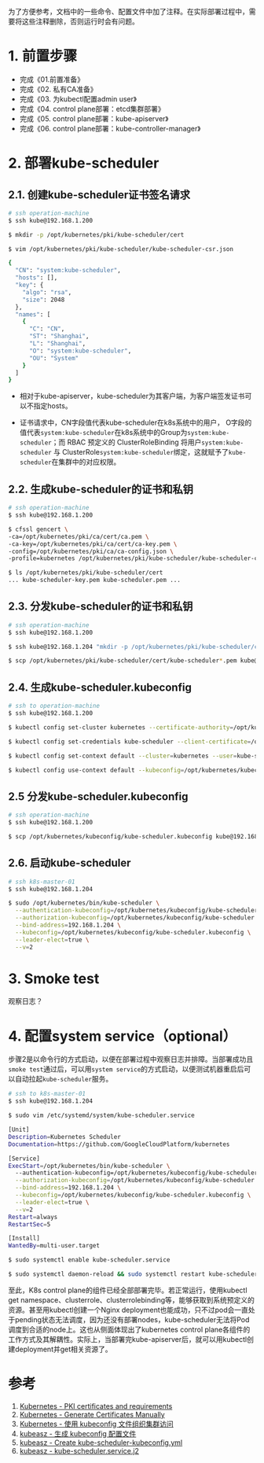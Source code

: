 为了方便参考，文档中的一些命令、配置文件中加了注释。在实际部署过程中，需要将这些注释删除，否则运行时会有问题。



# 1. 前置步骤

- 完成《01.前置准备》
- 完成《02. 私有CA准备》
- 完成《03. 为kubectl配置admin user》
- 完成《04. control plane部署：etcd集群部署》
- 完成《05. control plane部署：kube-apiserver》
- 完成《06. control plane部署：kube-controller-manager》



# 2. 部署kube-scheduler

## 2.1. 创建kube-scheduler证书签名请求

```bash
# ssh operation-machine
$ ssh kube@192.168.1.200

$ mkdir -p /opt/kubernetes/pki/kube-scheduler/cert

$ vim /opt/kubernetes/pki/kube-scheduler/kube-scheduler-csr.json
```

```bash
{
  "CN": "system:kube-scheduler",
  "hosts": [],
  "key": {
    "algo": "rsa",
    "size": 2048
  },
  "names": [
    {
      "C": "CN",
      "ST": "Shanghai",
      "L": "Shanghai",
      "O": "system:kube-scheduler",
      "OU": "System"
    }
  ]
}
```

- 相对于kube-apiserver，kube-scheduler为其客户端，为客户端签发证书可以不指定hosts。

- 证书请求中，CN字段值代表kube-scheduler在k8s系统中的用户， O字段的值代表`system:kube-scheduler`在k8s系统中的Group为`system:kube-scheduler`；而 RBAC 预定义的 ClusterRoleBinding 将用户`system:kube-scheduler` 与 ClusterRole`system:kube-scheduler`绑定，这就赋予了`kube-scheduler`在集群中的对应权限。

## 2.2. 生成kube-scheduler的证书和私钥

```bash
# ssh operation-machine
$ ssh kube@192.168.1.200

$ cfssl gencert \
-ca=/opt/kubernetes/pki/ca/cert/ca.pem \
-ca-key=/opt/kubernetes/pki/ca/cert/ca-key.pem \
-config=/opt/kubernetes/pki/ca/ca-config.json \
-profile=kubernetes /opt/kubernetes/pki/kube-scheduler/kube-scheduler-csr.json | cfssljson -bare /opt/kubernetes/pki/kube-scheduler/cert/kube-scheduler

$ ls /opt/kubernetes/pki/kube-scheduler/cert
... kube-scheduler-key.pem kube-scheduler.pem ...
```

## 2.3. 分发kube-scheduler的证书和私钥

```bash
# ssh operation-machine
$ ssh kube@192.168.1.200

$ ssh kube@192.168.1.204 "mkdir -p /opt/kubernetes/pki/kube-scheduler/cert"

$ scp /opt/kubernetes/pki/kube-scheduler/cert/kube-scheduler*.pem kube@192.168.1.204:/opt/kubernetes/pki/kube-scheduler/cert/
```

## 2.4. 生成kube-scheduler.kubeconfig

```bash
# ssh to operation-machine
$ ssh kube@192.168.1.200

$ kubectl config set-cluster kubernetes --certificate-authority=/opt/kubernetes/pki/ca/cert/ca.pem --embed-certs=true --server=https://192.168.1.204:6443 --kubeconfig=/opt/kubernetes/kubeconfig/kube-scheduler.kubeconfig

$ kubectl config set-credentials kube-scheduler --client-certificate=/opt/kubernetes/pki/kube-scheduler/cert/kube-scheduler.pem --embed-certs=true --client-key=/opt/kubernetes/pki/kube-scheduler/cert/kube-scheduler-key.pem --kubeconfig=/opt/kubernetes/kubeconfig/kube-scheduler.kubeconfig

$ kubectl config set-context default --cluster=kubernetes --user=kube-scheduler --kubeconfig=/opt/kubernetes/kubeconfig/kube-scheduler.kubeconfig

$ kubectl config use-context default --kubeconfig=/opt/kubernetes/kubeconfig/kube-scheduler.kubeconfig
```

## 2.5 分发kube-scheduler.kubeconfig

```bash
# ssh operation-machine
$ ssh kube@192.168.1.200

$ scp /opt/kubernetes/kubeconfig/kube-scheduler.kubeconfig kube@192.168.1.204:/opt/kubernetes/kubeconfig/kube-scheduler.kubeconfig
```

## 2.6. 启动kube-scheduler

```bash
# ssh k8s-master-01
$ ssh kube@192.168.1.204

$ sudo /opt/kubernetes/bin/kube-scheduler \
  --authentication-kubeconfig=/opt/kubernetes/kubeconfig/kube-scheduler.kubeconfig \
  --authorization-kubeconfig=/opt/kubernetes/kubeconfig/kube-scheduler.kubeconfig \
  --bind-address=192.168.1.204 \
  --kubeconfig=/opt/kubernetes/kubeconfig/kube-scheduler.kubeconfig \
  --leader-elect=true \
  --v=2
```



# 3. Smoke test

观察日志？



# 4. 配置system service（optional）

步骤2是以命令行的方式启动，以便在部署过程中观察日志并排障。当部署成功且`smoke test`通过后，可以用`system service`的方式启动，以便测试机器重启后可以自动拉起`kube-scheduler`服务。

```bash
# ssh to k8s-master-01
$ ssh kube@192.168.1.204

$ sudo vim /etc/systemd/system/kube-scheduler.service
```

```bash
[Unit]
Description=Kubernetes Scheduler
Documentation=https://github.com/GoogleCloudPlatform/kubernetes

[Service]
ExecStart=/opt/kubernetes/bin/kube-scheduler \
  --authentication-kubeconfig=/opt/kubernetes/kubeconfig/kube-scheduler.kubeconfig \
  --authorization-kubeconfig=/opt/kubernetes/kubeconfig/kube-scheduler.kubeconfig \
  --bind-address=192.168.1.204 \
  --kubeconfig=/opt/kubernetes/kubeconfig/kube-scheduler.kubeconfig \
  --leader-elect=true \
  --v=2
Restart=always
RestartSec=5

[Install]
WantedBy=multi-user.target
```

```bash
$ sudo systemctl enable kube-scheduler.service

$ sudo systemctl daemon-reload && sudo systemctl restart kube-scheduler.service
```

至此，K8s control plane的组件已经全部部署完毕。若正常运行，使用kubectl get namespace、clusterrole、clusterrolebinding等，能够获取到系统预定义的资源。甚至用kubectl创建一个Nginx deployment也能成功，只不过pod会一直处于pending状态无法调度，因为还没有部署nodes，kube-scheduler无法将Pod调度到合适的node上。这也从侧面体现出了kubernetes control plane各组件的工作方式及其解耦性。实际上，当部署完kube-apiserver后，就可以用kubectl创建deployment并get相关资源了。



# 参考

1. [Kubernetes - PKI certificates and requirements](https://kubernetes.io/docs/setup/best-practices/certificates/)
2. [Kubernetes - Generate Certificates Manually](https://kubernetes.io/docs/tasks/administer-cluster/certificates/)
3. [Kubernetes - 使用 kubeconfig 文件组织集群访问](https://kubernetes.io/zh-cn/docs/concepts/configuration/organize-cluster-access-kubeconfig/)
4. [kubeasz - 生成 kubeconfig 配置文件](https://github.com/easzlab/kubeasz/blob/master/docs/setup/01-CA_and_prerequisite.md#%E7%94%9F%E6%88%90-kubeconfig-%E9%85%8D%E7%BD%AE%E6%96%87%E4%BB%B6)
5. [kubeasz - Create kube-scheduler-kubeconfig.yml](https://github.com/easzlab/kubeasz/blob/master/roles/deploy/tasks/create-kube-scheduler-kubeconfig.yml)
6. [kubeasz - kube-scheduler.service.j2](https://github.com/easzlab/kubeasz/blob/master/roles/kube-master/templates/kube-scheduler.service.j2)
